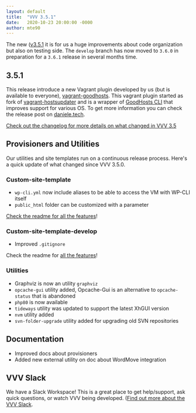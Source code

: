```yaml
---
layout: default
title:  "VVV 3.5.1"
date:   2020-10-23 20:00:00 -0000
author: mte90
---
```


The new ([v3.5.1](https://github.com/Varying-Vagrant-Vagrants/VVV/releases/tag/3.5.1) it is for us a huge improvements about code organization but also on testing side. The `develop` branch has now moved to `3.6.0` in preparation for a `3.6.1` release in several months time.

## 3.5.1

This release introduce a new Vagrant plugin developed by us (but is available to everyone), [vagrant-goodhosts](https://github.com/goodhosts/vagrant/). This vagrant plugin started as fork of [vagrant-hostsupdater](https://github.com/agiledivider/vagrant-hostsupdater) and is a wrapper of [GoodHosts CLI](https://github.com/goodhosts/cli/) that improves support for various OS. To get more information you can check the release post on [daniele.tech](https://daniele.tech/2020/06/vagrant-goodhosts-manage-the-hosts-file-with-vagrant-in-2020/).

[Check out the changelog for more details on what changed in VVV 3.5](https://github.com/Varying-Vagrant-Vagrants/VVV/blob/stable/CHANGELOG.md)

## Provisioners and Utilities

Our utilities and site templates run on a continuous release process. Here's a quick update of what changed since VVV 3.5.0.

### Custom-site-template

- `wp-cli.yml` now include aliases to be able to access the VM with WP-CLI itself
- `public_html` folder can be customized with a parameter

[Check the readme for all the features](https://github.com/Varying-Vagrant-Vagrants/custom-site-template/)!

### Custom-site-template-develop

- Improved `.gitignore`

Check the readme for [all the features](https://github.com/Varying-Vagrant-Vagrants/custom-site-template-develop/)!

### Utilities

- Graphviz is now an utility `graphviz`
- `opcache-gui` utility added, Opcache-Gui is an alternative to `opcache-status` that is abandoned
- `php80` is now available
- `tideways` utility was updated to support the latest XhGUI version
- `nvm` utility added
- `svn-folder-upgrade` utility added for upgrading old SVN repositories

## Documentation

- Improved docs about provisioners
- Added new external utility on doc about WordMove integration

## VVV Slack

We have a Slack Workspace! This is a great place to get help/support, ask quick questions, or watch VVV being developed. ([Find out more about the VVV Slack](https://varyingvagrantvagrants.org/docs/en-US/slack/).
